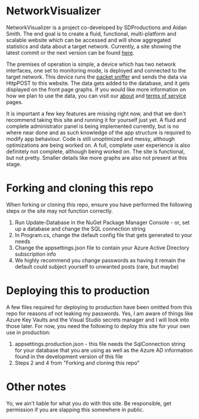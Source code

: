 # NetworkVisualizer
NetworkVisualizer is a project co-developed by SDProductions and Aidan Smith. The end goal is to create a fluid, functional, multi-platform and scalable website which can be accessed and will show aggregated statistics and data about a target network. Currently, a site showing the latest commit or the next version can be found [here](https://networkvisualizer.azurewebsites.net/).

The premises of operation is simple, a device which has two network interfaces, one set to monitoring mode, is deployed and connected to the target network. This device runs the [packet sniffer](https://github.com/AllDoge/Network-Analyzer-Backend) and sends the data via HttpPOST to this website. The data gets added to the database, and it gets displayed on the front page graphs. If you would like more information on how we plan to use the data, you can visit our [about](https://networkvisualizer.azurewebsites.net/About) and [terms of service](https://networkvisualizer.azurewebsites.net/Terms) pages.

It is important a few key features are missing right now, and that we don't recommend taking this site and running it for yourself just yet. A fluid and complete administrator panel is being implemented currently, but is no where near done and as such knowledge of the app structure is required to modify app behaviour. Code is still unoptimized and messy, although optimizations are being worked on. A full, complete user experience is also definitely not complete, although being worked on. The site is functional, but not pretty. Smaller details like more graphs are also not present at this stage.

# Forking and cloning this repo

When forking or cloning this repo, ensure you have performed the following steps or the site may not function correctly.
1) Run Update-Database in the NuGet Package Manager Console - or, set up a database and change the SQL connection string
2) In Program.cs, change the default config file that gets generated to your needs
3) Change the appsettings.json file to contain your Azure Active Directory subscription info
4) We highly recommend you change passwords as having it remain the default could subject yourself to unwanted posts (rare, but maybe)

# Deploying this to production

A few files required for deploying to production have been omitted from this repo for reasons of not leaking my passwords. Yes, I am aware of things like Azure Key Vaults and the Visual Studio secrets manager and I will look into those later. For now, you need the following to deploy this site for your own use in production:
1) appsettings.production.json - this file needs the SqlConnection string for your database that you are using as well as the Azure AD information found in the development version of this file
2) Steps 2 and 4 from "Forking and cloning this repo"

# Other notes

Yo, we ain't liable for what you do with this site. Be responsible, get permission if you are slapping this somewhere in public.
